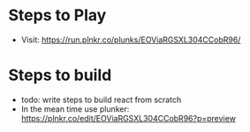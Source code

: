 # Steps to Play
* Visit: https://run.plnkr.co/plunks/EOViaRGSXL304CCobR96/

# Steps to build
* todo: write steps to build react from scratch
* In the mean time use plunker: https://plnkr.co/edit/EOViaRGSXL304CCobR96?p=preview